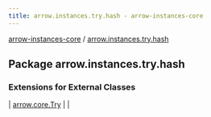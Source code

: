 ```yaml
---
title: arrow.instances.try.hash - arrow-instances-core
---
```


[arrow-instances-core](../index.html) / [arrow.instances.try.hash](./index.html)

## Package arrow.instances.try.hash

### Extensions for External Classes

| [arrow.core.Try](arrow.core.-try/index.html) |  |

